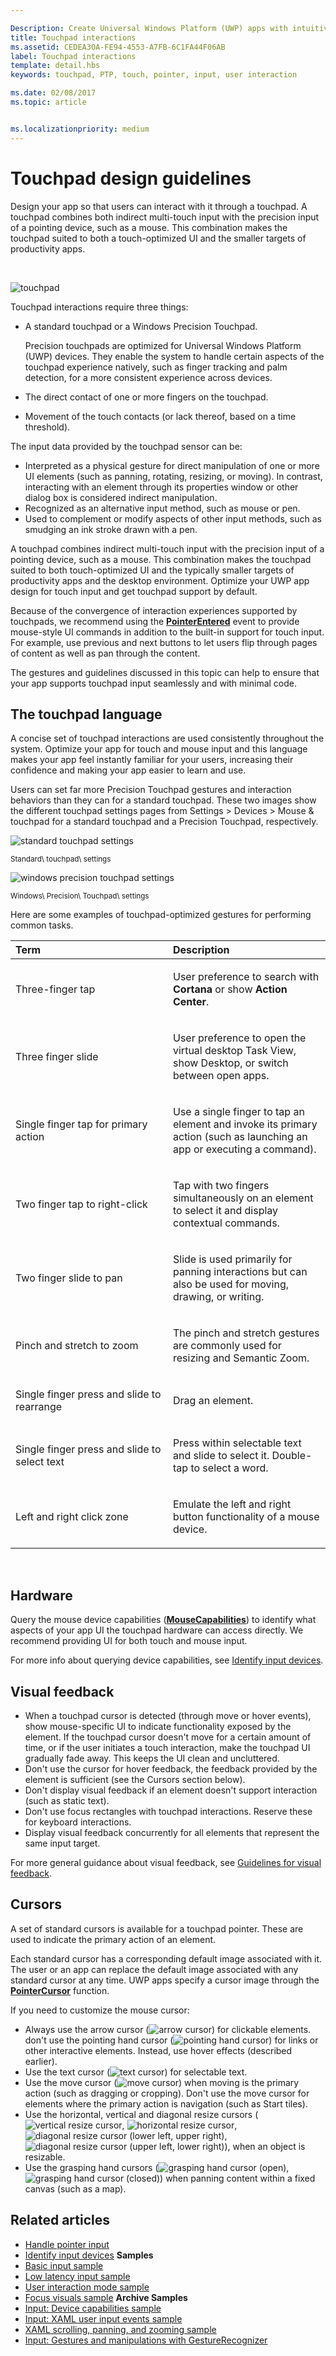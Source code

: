 ```yaml
---

Description: Create Universal Windows Platform (UWP) apps with intuitive and distinctive user interaction experiences that are optimized for touchpad but are functionally consistent across input devices.
title: Touchpad interactions
ms.assetid: CEDEA30A-FE94-4553-A7FB-6C1FA44F06AB
label: Touchpad interactions
template: detail.hbs
keywords: touchpad, PTP, touch, pointer, input, user interaction

ms.date: 02/08/2017
ms.topic: article


ms.localizationpriority: medium
---
```


# Touchpad design guidelines


Design your app so that users can interact with it through a touchpad. A touchpad combines both indirect multi-touch input with the precision input of a pointing device, such as a mouse. This combination makes the touchpad suited to both a touch-optimized UI and the smaller targets of productivity apps.

 

![touchpad](images/input-patterns/input-touchpad.jpg)


Touchpad interactions require three things:

-   A standard touchpad or a Windows Precision Touchpad.

    Precision touchpads are optimized for Universal Windows Platform (UWP) devices. They enable the system to handle certain aspects of the touchpad experience natively, such as finger tracking and palm detection, for a more consistent experience across devices.

-   The direct contact of one or more fingers on the touchpad.
-   Movement of the touch contacts (or lack thereof, based on a time threshold).

The input data provided by the touchpad sensor can be:

-   Interpreted as a physical gesture for direct manipulation of one or more UI elements (such as panning, rotating, resizing, or moving). In contrast, interacting with an element through its properties window or other dialog box is considered indirect manipulation.
-   Recognized as an alternative input method, such as mouse or pen.
-   Used to complement or modify aspects of other input methods, such as smudging an ink stroke drawn with a pen.

A touchpad combines indirect multi-touch input with the precision input of a pointing device, such as a mouse. This combination makes the touchpad suited to both touch-optimized UI and the typically smaller targets of productivity apps and the desktop environment. Optimize your UWP app design for touch input and get touchpad support by default.

Because of the convergence of interaction experiences supported by touchpads, we recommend using the [**PointerEntered**](https://msdn.microsoft.com/library/windows/apps/br208968) event to provide mouse-style UI commands in addition to the built-in support for touch input. For example, use previous and next buttons to let users flip through pages of content as well as pan through the content.

The gestures and guidelines discussed in this topic can help to ensure that your app supports touchpad input seamlessly and with minimal code.

## The touchpad language


A concise set of touchpad interactions are used consistently throughout the system. Optimize your app for touch and mouse input and this language makes your app feel instantly familiar for your users, increasing their confidence and making your app easier to learn and use.

Users can set far more Precision Touchpad gestures and interaction behaviors than they can for a standard touchpad. These two images show the different touchpad settings pages from Settings &gt; Devices &gt; Mouse & touchpad for a standard touchpad and a Precision Touchpad, respectively.

![standard touchpad settings](images/mouse-touchpad-settings-standard.png)

<sup>Standard\\ touchpad\\ settings</sup>

![windows precision touchpad settings](images/mouse-touchpad-settings-ptp.png)

<sup>Windows\\ Precision\\ Touchpad\\ settings</sup>

Here are some examples of touchpad-optimized gestures for performing common tasks.

<table>
<colgroup>
<col width="50%" />
<col width="50%" />
</colgroup>
<thead>
<tr class="header">
<th align="left">Term</th>
<th align="left">Description</th>
</tr>
</thead>
<tbody>
<tr class="odd">
<td align="left"><p>Three-finger tap</p></td>
<td align="left"><p>User preference to search with <strong>Cortana</strong> or show <strong>Action Center</strong>.</p></td>
</tr>
<tr class="even">
<td align="left"><p>Three finger slide</p></td>
<td align="left"><p>User preference to open the virtual desktop Task View, show Desktop, or switch between open apps.</p></td>
</tr>
<tr class="odd">
<td align="left"><p>Single finger tap for primary action</p></td>
<td align="left"><p>Use a single finger to tap an element and invoke its primary action (such as launching an app or executing a command).</p></td>
</tr>
<tr class="even">
<td align="left"><p>Two finger tap to right-click</p></td>
<td align="left"><p>Tap with two fingers simultaneously on an element to select it and display contextual commands.</p></td>
</tr>
<tr class="odd">
<td align="left"><p>Two finger slide to pan</p></td>
<td align="left"><p>Slide is used primarily for panning interactions but can also be used for moving, drawing, or writing.</p></td>
</tr>
<tr class="even">
<td align="left"><p>Pinch and stretch to zoom</p></td>
<td align="left"><p>The pinch and stretch gestures are commonly used for resizing and Semantic Zoom.</p></td>
</tr>
<tr class="odd">
<td align="left"><p>Single finger press and slide to rearrange</p></td>
<td align="left"><p>Drag an element.</p></td>
</tr>
<tr class="even">
<td align="left"><p>Single finger press and slide to select text</p></td>
<td align="left"><p>Press within selectable text and slide to select it. Double-tap to select a word.</p></td>
</tr>
<tr class="odd">
<td align="left"><p>Left and right click zone</p></td>
<td align="left"><p>Emulate the left and right button functionality of a mouse device.</p></td>
</tr>
</tbody>
</table>

 

## Hardware


Query the mouse device capabilities ([**MouseCapabilities**](https://msdn.microsoft.com/library/windows/apps/br225626)) to identify what aspects of your app UI the touchpad hardware can access directly. We recommend providing UI for both touch and mouse input.

For more info about querying device capabilities, see [Identify input devices](identify-input-devices.md).

## Visual feedback


-   When a touchpad cursor is detected (through move or hover events), show mouse-specific UI to indicate functionality exposed by the element. If the touchpad cursor doesn't move for a certain amount of time, or if the user initiates a touch interaction, make the touchpad UI gradually fade away. This keeps the UI clean and uncluttered.
-   Don't use the cursor for hover feedback, the feedback provided by the element is sufficient (see the Cursors section below).
-   Don't display visual feedback if an element doesn't support interaction (such as static text).
-   Don't use focus rectangles with touchpad interactions. Reserve these for keyboard interactions.
-   Display visual feedback concurrently for all elements that represent the same input target.

For more general guidance about visual feedback, see [Guidelines for visual feedback](https://msdn.microsoft.com/library/windows/apps/hh465342).

## Cursors


A set of standard cursors is available for a touchpad pointer. These are used to indicate the primary action of an element.

Each standard cursor has a corresponding default image associated with it. The user or an app can replace the default image associated with any standard cursor at any time. UWP apps specify a cursor image through the [**PointerCursor**](https://msdn.microsoft.com/library/windows/apps/br208273) function.

If you need to customize the mouse cursor:

-   Always use the arrow cursor (![arrow cursor](images/cursor-arrow.png)) for clickable elements. don't use the pointing hand cursor (![pointing hand cursor](images/cursor-pointinghand.png)) for links or other interactive elements. Instead, use hover effects (described earlier).
-   Use the text cursor (![text cursor](images/cursor-text.png)) for selectable text.
-   Use the move cursor (![move cursor](images/cursor-move.png)) when moving is the primary action (such as dragging or cropping). Don't use the move cursor for elements where the primary action is navigation (such as Start tiles).
-   Use the horizontal, vertical and diagonal resize cursors (![vertical resize cursor](images/cursor-vertical.png), ![horizontal resize cursor](images/cursor-horizontal.png), ![diagonal resize cursor (lower left, upper right)](images/cursor-diagonal2.png), ![diagonal resize cursor (upper left, lower right)](images/cursor-diagonal1.png)), when an object is resizable.
-   Use the grasping hand cursors (![grasping hand cursor (open)](images/cursor-pan1.png), ![grasping hand cursor (closed)](images/cursor-pan2.png)) when panning content within a fixed canvas (such as a map).

## Related articles


* [Handle pointer input](handle-pointer-input.md)
* [Identify input devices](identify-input-devices.md)
**Samples**
* [Basic input sample](http://go.microsoft.com/fwlink/p/?LinkID=620302)
* [Low latency input sample](http://go.microsoft.com/fwlink/p/?LinkID=620304)
* [User interaction mode sample](http://go.microsoft.com/fwlink/p/?LinkID=619894)
* [Focus visuals sample](http://go.microsoft.com/fwlink/p/?LinkID=619895)
**Archive Samples**
* [Input: Device capabilities sample](http://go.microsoft.com/fwlink/p/?linkid=231530)
* [Input: XAML user input events sample](http://go.microsoft.com/fwlink/p/?linkid=226855)
* [XAML scrolling, panning, and zooming sample](http://go.microsoft.com/fwlink/p/?linkid=251717)
* [Input: Gestures and manipulations with GestureRecognizer](http://go.microsoft.com/fwlink/p/?LinkID=231605)
 



